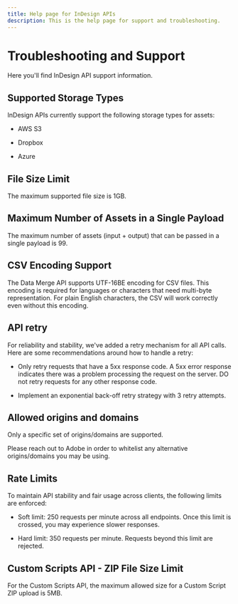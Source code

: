 ```yaml
---
title: Help page for InDesign APIs
description: This is the help page for support and troubleshooting.
---
```


# Troubleshooting and Support

Here you'll find InDesign API support information.

## Supported Storage Types

InDesign APIs currently support the following storage types for assets:

- AWS S3

- Dropbox

- Azure

## File Size Limit

The maximum supported file size is 1GB.

## Maximum Number of Assets in a Single Payload

The maximum number of assets (input + output) that can be passed in a single payload is 99.

## CSV Encoding Support

The Data Merge API supports UTF-16BE encoding for CSV files. This encoding is required for languages or characters that need multi-byte representation. For plain English characters, the CSV will work correctly even without this encoding.

## API retry

 For reliability and stability, we've added a retry mechanism for all API calls. Here are some recommendations around how to handle a retry:

  - Only retry requests that have a 5xx response code. A 5xx error response indicates there was a problem processing the request on the server. DO not retry requests for any other response code.

  - Implement an exponential back-off retry strategy with 3 retry attempts.

## Allowed origins and domains

Only a specific set of origins/domains are supported.

Please reach out to Adobe in order to whitelist any alternative origins/domains you may be using.

## Rate Limits

To maintain API stability and fair usage across clients, the following limits are enforced:

- Soft limit: 250 requests per minute across all endpoints. Once this limit is crossed, you may experience slower responses.

- Hard limit: 350 requests per minute. Requests beyond this limit are rejected.

## Custom Scripts API - ZIP File Size Limit

For the Custom Scripts API, the maximum allowed size for a Custom Script ZIP upload is 5MB.
